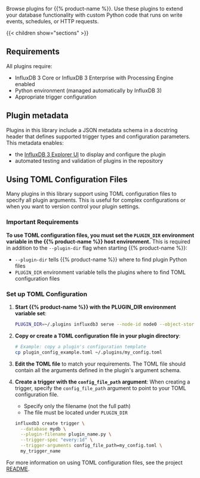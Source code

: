 Browse plugins for {{% product-name %}}. Use these plugins to extend your database functionality with custom Python code that runs on write events, schedules, or HTTP requests.

{{< children show="sections" >}}

## Requirements

All plugins require:
- InfluxDB 3 Core or InfluxDB 3 Enterprise with Processing Engine enabled
- Python environment (managed automatically by InfluxDB 3)
- Appropriate trigger configuration

## Plugin metadata

Plugins in this library include a JSON metadata schema in a docstring header that defines supported trigger types and configuration parameters. This metadata enables:

- the [InfluxDB 3 Explorer UI](/influxdb3/explorer/) to display and configure the plugin
- automated testing and validation of plugins in the repository

## Using TOML Configuration Files

Many plugins in this library support using TOML configuration files to specify all plugin arguments. This is useful for complex configurations or when you want to version control your plugin settings.

### Important Requirements

**To use TOML configuration files, you must set the `PLUGIN_DIR` environment variable in the {{% product-name %}} host environment.** This is required in addition to the `--plugin-dir` flag when starting {{% product-name %}}:

- `--plugin-dir` tells {{% product-name %}} where to find plugin Python files
- `PLUGIN_DIR` environment variable tells the plugins where to find TOML configuration files

### Set up TOML Configuration

1. **Start {{% product-name %}} with the PLUGIN_DIR environment variable set**:
   ```bash
   PLUGIN_DIR=~/.plugins influxdb3 serve --node-id node0 --object-store file --data-dir ~/.influxdb3 --plugin-dir ~/.plugins
   ```

2. **Copy or create a TOML configuration file in your plugin directory**:
   ```bash
   # Example: copy a plugin's configuration template
   cp plugin_config_example.toml ~/.plugins/my_config.toml
   ```

3. **Edit the TOML file** to match your requirements. The TOML file should contain all the arguments defined in the plugin's argument schema.

4. **Create a trigger with the `config_file_path` argument**:
   When creating a trigger, specify the `config_file_path` argument to point to your TOML configuration file.
   
   - Specify only the filename (not the full path)
   - The file must be located under `PLUGIN_DIR`

   ```bash
   influxdb3 create trigger \
     --database mydb \
     --plugin-filename plugin_name.py \
     --trigger-spec "every:1d" \
     --trigger-arguments config_file_path=my_config.toml \
     my_trigger_name
   ```

For more information on using TOML configuration files, see the project [README](https://github.com/influxdata/influxdb3_plugins/blob/master/README.md).
